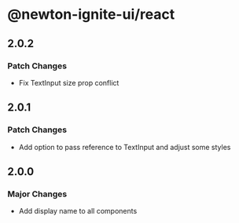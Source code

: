 # @newton-ignite-ui/react

## 2.0.2

### Patch Changes

- Fix TextInput size prop conflict

## 2.0.1

### Patch Changes

- Add option to pass reference to TextInput and adjust some styles

## 2.0.0

### Major Changes

- Add display name to all components
